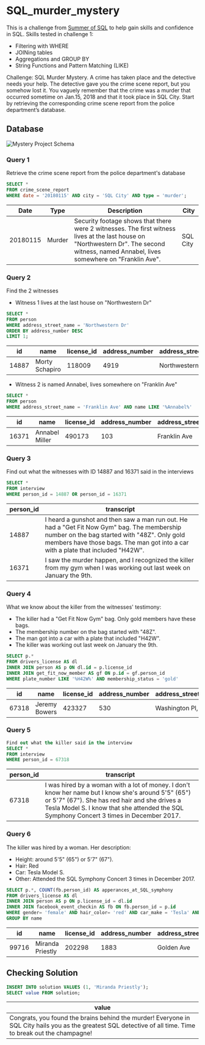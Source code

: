 # SQL_murder_mystery
This is a challenge from [Summer of SQL](https://github.com/wjsutton/the_summer_of_sql) to help gain skills and confidence in SQL.
Skills tested in challenge 1:
 - Filtering with WHERE
 - JOINing tables
 - Aggregations and GROUP BY
 - String Functions and Pattern Matching (LIKE)

Challenge: SQL Murder Mystery.
A crime has taken place and the detective needs your help. The detective gave you the crime scene report, but you somehow lost it. You vaguely remember that the crime was a ​murder​ that occurred sometime on ​Jan.15, 2018​ and that it took place in ​SQL City​. Start by retrieving the corresponding crime scene report from the police department’s database.

## Database
![Mystery Project Schema](https://mystery.knightlab.com/schema.png)


### Query 1
Retrieve the crime scene report from the police department's database
````sql
SELECT *
FROM crime_scene_report
WHERE date = '20180115' AND city = 'SQL City' AND type = 'murder';
````
| Date     | Type   | Description  | City     |
|----------|--------|-------------------------------------------------------------------------------------------------------------------------------------------------------------|----------|
| 20180115 | Murder | Security footage shows that there were 2 witnesses. The first witness lives at the last house on "Northwestern Dr". The second witness, named Annabel, lives somewhere on "Franklin Ave". | SQL City |

### Query 2
Find the 2 witnesses
 - Witness 1 lives at the last house on "Northwestern Dr"
````sql
SELECT *
FROM person
WHERE address_street_name = 'Northwestern Dr'
ORDER BY address_number DESC
LIMIT 1;
````
| id   | name           | license_id | address_number | address_street_name | ssn       |
|------|----------------|------------|----------------|----------------------|-----------|
| 14887 | Morty Schapiro | 118009     | 4919           | Northwestern Dr       | 111564949 |

- Witness 2 is named Annabel, lives somewhere on "Franklin Ave"
````sql
SELECT *
FROM person
WHERE address_street_name = 'Franklin Ave' AND name LIKE '%Annabel%'
````
| id    | name            | license_id | address_number | address_street_name | ssn       |
|-------|------------------|------------|----------------|----------------------|-----------|
| 16371 | Annabel Miller   | 490173     | 103            | Franklin Ave          | 318771143 |

### Query 3
Find out what the witnesses with ID 14887 and 16371 said in the interviews
````sql
SELECT *
FROM interview
WHERE person_id = 14887 OR person_id = 16371
````
| person_id | transcript |
|-----------|------------|
| 14887 | I heard a gunshot and then saw a man run out. He had a "Get Fit Now Gym" bag. The membership number on the bag started with "48Z". Only gold members have those bags. The man got into a car with a plate that included "H42W". |
| 16371 | I saw the murder happen, and I recognized the killer from my gym when I was working out last week on January the 9th. |

### Query 4
What we know about the killer from the witnesses' testimony:
- The killer had a "Get Fit Now Gym" bag. Only gold members have these bags. 
- The membership number on the bag started with "48Z". 
- The man got into a car with a plate that included "H42W".
- The killer was working out last week on January the 9th.
````sql
SELECT p.*
FROM drivers_license AS dl
INNER JOIN person AS p ON dl.id = p.license_id
INNER JOIN get_fit_now_member AS gf ON p.id = gf.person_id
WHERE plate_number LIKE '%H42W%' AND membership_status = 'gold'
````
| id     | name          | license_id | address_number | address_street_name        | ssn       |
|--------|---------------|------------|----------------|-----------------------------|-----------|
| 67318  | Jeremy Bowers | 423327     | 530            | Washington Pl, Apt 3A       | 871539279 |

### Query 5
````sql
Find out what the killer said in the interview
SELECT *
FROM interview
WHERE person_id = 67318
````
| person_id | transcript |
|-----------|------------|
| 67318     | I was hired by a woman with a lot of money. I don't know her name but I know she's around 5'5" (65") or 5'7" (67"). She has red hair and she drives a Tesla Model S. I know that she attended the SQL Symphony Concert 3 times in December 2017. |

 ### Query 6
The killer was hired by a woman. Her description:
- Height: around 5'5" (65") or 5'7" (67").
- Hair: Red
- Car: Tesla Model S.
- Other: Attended the SQL Symphony Concert 3 times in December 2017.
````sql
SELECT p.*, COUNT(fb.person_id) AS apperances_at_SQL_symphony
FROM drivers_license AS dl
INNER JOIN person AS p ON p.license_id = dl.id
INNER JOIN facebook_event_checkin AS fb ON fb.person_id = p.id
WHERE gender= 'female' AND hair_color= 'red' AND car_make = 'Tesla' AND car_model = 'Model S' AND height >= 65 AND height <= 67
GROUP BY name
````
| id     | name             | license_id | address_number | address_street_name | ssn       | appearances_at_SQL_symphony |
|--------|------------------|------------|----------------|----------------------|-----------|------------------------------|
| 99716  | Miranda Priestly | 202298     | 1883           | Golden Ave           | 987756388 | 3                            |

## Checking Solution
````sql
INSERT INTO solution VALUES (1, 'Miranda Priestly');
SELECT value FROM solution;
````
| value |
|-------|
| Congrats, you found the brains behind the murder! Everyone in SQL City hails you as the greatest SQL detective of all time. Time to break out the champagne! |



